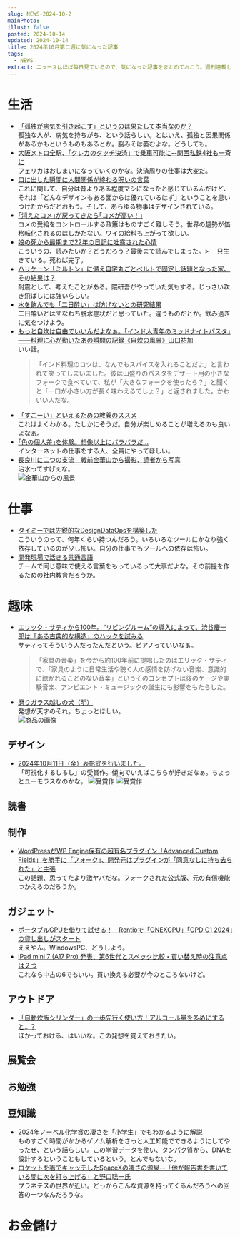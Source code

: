 ```yaml
---
slug: NEWS-2024-10-2
mainPhoto: 
illust: false
posted: 2024-10-14
updated: 2024-10-14
title: 2024年10月第二週に気になった記事
tags:
  - NEWS
extract: ニュースはほぼ毎日見ているので、気になった記事をまとめておこう。週刊連載したい。
---
```

# 生活

-  [「孤独が病気を引き起こす」というのは果たして本当なのか？](https://gigazine.net/news/20241012-loneliness-direct-cause-disease/)  
  孤独な人が、病気を持ちがち、という話らしい。とはいえ、孤独と因果関係があるかもというものもあるとか。脳みそは萎むよな。どうしても。
- [大阪メトロ全駅、「クレカのタッチ決済」で乗車可能に--関西私鉄4社も一斉に](https://japan.cnet.com/article/35224758/)  
  フェリカはおしまいになっていくのかな。決済周りの仕事は大変だ。
- [口に出した瞬間に人間関係が終わる呪いの言葉](https://blog.tinect.jp/?p=87832)  
  これに関して、自分は昔よりある程度マシになったと感じているんだけど、それは「どんなデザインもある面からは優れているはず」ということを思いつけたからだとおもう。そして、あらゆる物事はデザインされている。
- [｢消えたコメ｣が戻ってきたら｢コメが高い！｣](https://toyokeizai.net/articles/-/831848?page=4)  
  コメの受給をコントロールする政策はものすごく難しそう。世界の趨勢が価格転化されるのはしかたない。ワイの給料も上がって欲しい。
- [娘の死から最期まで22年の日記に吐露された心情](https://toyokeizai.net/articles/-/832181)  
  こういうの、読みたいか？どうだろう？最後まで読んでしまった。>  只生きている。死ねば完了。
- [ハリケーン「ミルトン」に備え自宅丸ごとベルトで固定し話題となった家、その結果は？](https://karapaia.com/archives/458848.html)  
  耐震として、考えたことがある。隈研吾がやっていた気もする。じっさい吹き飛ばしには強いらしい。
- [水を飲んでも「二日酔い」は防げないとの研究結果](https://gigazine.net/news/20241014-water-save-hangover/)  
  二日酔いとはすなわち脱水症状だと思っていた。違うものだとか。飲み過ぎに気をつけよう。
- [もっと自炊は自由でいいんだよなぁ。「インド人青年のミッドナイトパスタ」――料理に心が動いたあの瞬間の記録《自炊の風景》山口祐加](https://nhkbook-hiraku.com/n/n7aa4720e2ce1)  
  いい話。  
  > 「インド料理のコツは、なんでもスパイスを入れることだよ」と言われて笑ってしまいました。彼は山盛りのパスタをデザート用の小さなフォークで食べていて、私が「大きなフォークを使ったら？」と聞くと「一口が小さい方が長く味わえるでしょ？」と返されました。かわいい人だな。
- [「すごーい」といえるための教養のススメ](https://blog.tinect.jp/?p=87863)  
  これはよくわかる。たしかにそうだ。自分が楽しめることが増えるのも良いよなぁ。
- [｢色の個人差｣を体験。想像以上にバラバラだ…](https://www.gizmodo.jp/2024/10/ceatec-2024-toppan-color.html)  
  インターネットの仕事をする人、全員にやってほしい。
- [長良川に二つの支流　戦前金華山から撮影、読者から写真](https://www.chunichi.co.jp/article/369160)  
  治水ってすげぇな。  
  ![金華山からの風景](images/news/2024-10-14-NEWS/04.png)
# 仕事

- [タイミーでは先鋭的なDesignDataOpsを構築した](https://note.com/_yyyyy/n/n82a4b4ea9d98)  
  こういうのって、何年くらい持つんだろう。いろいろなツールにかなり強く依存しているのが少し怖い。自分の仕事でもツールへの依存は怖い。
- [開発現場で活きる共通言語](https://baigie.me/nippo/2024/10/15/commonlanguage_kanno/)  
  チームで同じ意味で使える言葉をもっているって大事だよな。その前提を作るための社内教育だろうか。

# 趣味

- [エリック・サティから100年。“リビングルーム”の導入によって、渋谷慶一郎は「ある古典的な構造」のハックを試みる](https://wired.jp/article/keiichiro-shibuya-playing-piano-living-room/)  
  サティってそういう人だったんだという。ピアノっていいなぁ。  
  > 「家具の音楽」を今から約100年前に提唱したのはエリック・サティで、「家具のように日常生活や聴く人の感情を妨げない音楽、意識的に聴かれることのない音楽」というそのコンセプトは後のケージや実験音楽、アンビエント・ミュージックの誕生にも影響をもたらした。
- [磨りガラス越しの犬（明）](https://suzuri.jp/jun_kumaori/16254720/acrylic-block/m/clear)  
  発想が天才のそれ。ちょっとほしい。  
  ![商品の画像](images/news/2024-10-14-NEWS/01.png)

## デザイン

- [2024年10月11日（金）表彰式を行いました。](https://sndc.design/news/2682/)  
  「可視化するしるし」の受賞作。傾向でいえばこちらが好きだなぁ。ちょっとユーモラスなのかな。
  ![受賞作](images/news/2024-10-14-NEWS/02.png)
  ![受賞作](images/news/2024-10-14-NEWS/03.png)

## 読書

## 制作

- [WordPressがWP Engine保有の超有名プラグイン「Advanced Custom Fields」を勝手に「フォーク」、開発元はプラグインが「同意なしに持ち去られた」と主張](https://gigazine.net/news/20241015-wordpress-acf-plugin-fork/)  
  この話題、思ってたより激ヤバだな。フォークされた公式版、元の有償機能つかえるのだろうか。

## ガジェット

- [ポータブルGPUを借りて試せる！　Rentioで「ONEXGPU」「GPD G1 2024」の貸し出しがスタート](https://www.itmedia.co.jp/pcuser/articles/2410/15/news163.html)  
  ええやん。WindowsPC、どうしよう。
- [iPad mini 7 (A17 Pro) 発表、第6世代とスペック比較・買い替え時の注意点は２つ](https://tabkul.com/?p=296096&utm_source=rss&utm_medium=rss&utm_campaign=post-296096)  
  これなら中古の6でもいい。買い換える必要が今のところないけど。

## アウトドア

- [「自動炊飯シリンダー」の一歩先行く使い方！アルコール量を多めにすると…？](https://www.bepal.net/archives/462847)  
  ほかっておける、はいいな。この発想を覚えておきたい。

## 展覧会

## お勉強

## 豆知識

- [2024年ノーベル化学賞の凄さを「小学生」でもわかるように解説](https://nazology.kusuguru.co.jp/archives/163580)  
  ものすごく時間がかかるゲノム解析をさっと人工知能でできるようにしてやったぜ、という話らしい。この学習データを使い、タンパク質から、DNAを設計するということもしているという。とんでもないな。
- [ロケットを箸でキャッチしたSpaceXの凄さの源泉--「他が報告書を書いている間に次を打ち上げる」と野口聡一氏](https://japan.cnet.com/article/35224915/)  
  プラネテスの世界が近い。どっからこんな資源を持ってくるんだろうへの回答の一つなんだろうな。

# お金儲け
